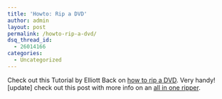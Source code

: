 ```yaml
---
title: 'Howto: Rip a DVD'
author: admin
layout: post
permalink: /howto-rip-a-dvd/
dsq_thread_id:
  - 26014166
categories:
  - Uncategorized
---
```

Check out this Tutorial by Elliott Back on [how to rip a DVD][1]. Very handy! [update] check out this post with more info on an [all in one ripper][2].

 [1]: http://elliottback.com/wp/archives/2005/12/26/how-to-rip-a-dvd-a-tutorial/
 [2]: http://blog.lotas-smartman.net/archive/2005/12/30/12242.aspx